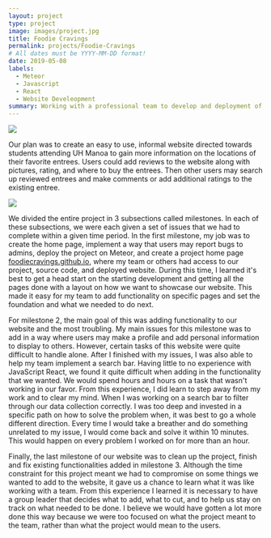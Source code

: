 ```yaml
---
layout: project
type: project
image: images/project.jpg
title: Foodie Cravings
permalink: projects/Foodie-Cravings
# All dates must be YYYY-MM-DD format!
date: 2019-05-08
labels:
  - Meteor
  - Javascript
  - React
  - Website Develeopment
summary: Working with a professional team to develop and deployment of a website
---
```


<div class="ui medium rounded images">
  <img class="ui large image" src="../images/project.jpg">
</div>

  Our plan was to create an easy to use, informal website directed towards students attending UH Manoa to gain more information on the locations of their favorite entrees. Users could add reviews to the website along with pictures, rating, and where to buy the entrees. Then other users may search up reviewed entrees and make comments or add additional ratings to the existing entree. 
  
<div class="ui large rounded images">
  <img class="ui large image" src="../images/food.PNG">
</div>
  
  We divided the entire project in 3 subsections called milestones. In each of these subsections, we were each given a set of issues that we had to complete within a given time period. In the first milestone, my job was to create the home page, implement a way that users may report bugs to admins, deploy the project on Meteor, and create a project home page [foodiecravings.github.io](https://foodiecravings.github.io/), where my team or others had access to our project, source code, and deployed website. During this time, I learned it's best to get a head start on the starting development and getting all the pages done with a layout on how we want to showcase our website. This made it easy for my team to add functionality on specific pages and set the foundation and what we needed to do next. 
  
  For milestone 2, the main goal of this was adding functionality to our website and the most troubling. My main issues for this milestone was to add in a way where users may make a profile and add personal information to display to others. However, certain tasks of this website were quite difficult to handle alone. After I finished with my issues, I was also able to help my team implement a search bar. Having little to no experience with JavaScript React, we found it quite difficult when adding in the functionality that we wanted. We would spend hours and hours on a task that wasn't working in our favor. From this experience, I did learn to step away from my work and to clear my mind. When I was working on a search bar to filter through our data collection correctly. I was too deep and invested in a specific path on how to solve the problem when, it was best to go a whole different direction. Every time I would take a breather and do something unrelated to my issue, I would come back and solve it within 10 minutes. This would happen on every problem I worked on for more than an hour. 
  
  Finally, the last milestone of our website was to clean up the project, finish and fix existing functionalities added in milestone 3. Although the time constraint for this project meant we had to compromise on some things we wanted to add to the website, it gave us a chance to learn what it was like working with a team. From this experience I learned it is necessary to have a group leader that decides what to add, what to cut, and to help us stay on track on what needed to be done. I believe we would have gotten a lot more done this way because we were too focused on what the project meant to the team, rather than what the project would mean to the users.

